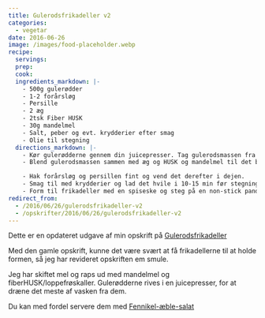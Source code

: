 ```yaml
---
title: Gulerodsfrikadeller v2
categories:
  - vegetar
date: 2016-06-26
image: /images/food-placeholder.webp
recipe:
  servings:
  prep:
  cook:
  ingredients_markdown: |-
    - 500g gulerødder
    - 1-2 forårsløg
    - Persille
    - 2 æg
    - 2tsk Fiber HUSK
    - 30g mandelmel
    - Salt, peber og evt. krydderier efter smag
    - Olie til stegning
  directions_markdown: |-
    - Kør gulerødderne gennem din juicepresser. Tag gulerodsmassen fra og gem juicen.
    - Blend gulerodsmassen sammen med æg og HUSK og mandelmel til det bliver en ens formet dej.Spæd evt. til med lidt af gulerodsjuicen.

    - Hak forårsløg og persillen fint og vend det derefter i dejen.
    - Smag til med krydderier og lad det hvile i 10-15 min før stegning.
    - Form til frikadeller med en spiseske og steg på en non-stick pande med lidt olie.
redirect_from:
  - /2016/06/26/gulerodsfrikadeller-v2
  - /opskrifter/2016/06/26/gulerodsfrikadeller-v2
---
```


Dette er en opdateret udgave af min opskrift på [Gulerodsfrikadeller](/opskrifter/2015/05/24/gulerodsfrikadeller/)

Med den gamle opskrift, kunne det være svært at få frikadellerne til at holde formen, så jeg har revideret opskriften em smule.

Jeg har skiftet mel og raps ud med mandelmel og fiberHUSK/loppefrøskaller. Gulerødderne rives i en juicepresser, for at dræne det meste af vasken fra dem.

Du kan med fordel servere dem med [Fennikel-æble-salat](/opskrifter/2014/12/29/fennikel-aeble-salat/)
